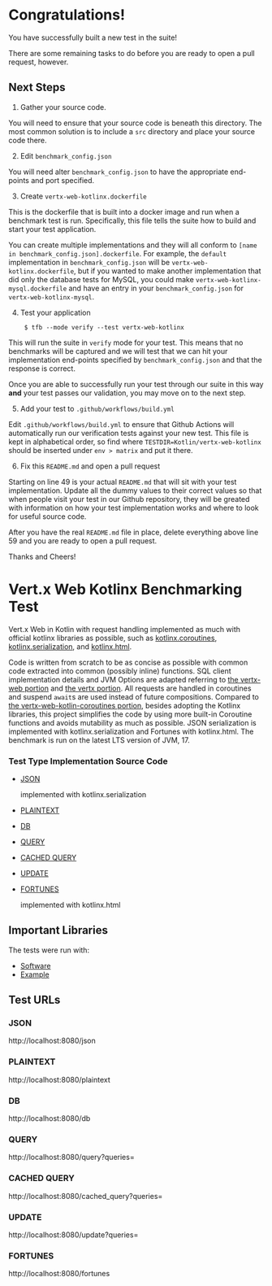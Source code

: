 # Congratulations!

You have successfully built a new test in the suite!

There are some remaining tasks to do before you are ready to open a pull request, however.

## Next Steps

1. Gather your source code.

You will need to ensure that your source code is beneath this directory. The most common solution is to include a `src` directory and place your source code there.

2. Edit `benchmark_config.json`

You will need alter `benchmark_config.json` to have the appropriate end-points and port specified.

3. Create `vertx-web-kotlinx.dockerfile`

This is the dockerfile that is built into a docker image and run when a benchmark test is run. Specifically, this file tells the suite how to build and start your test application.

You can create multiple implementations and they will all conform to `[name in benchmark_config.json].dockerfile`. For example, the `default` implementation in `benchmark_config.json` will be `vertx-web-kotlinx.dockerfile`, but if you wanted to make another implementation that did only the database tests for MySQL, you could make `vertx-web-kotlinx-mysql.dockerfile` and have an entry in your `benchmark_config.json` for `vertx-web-kotlinx-mysql`.

4. Test your application

        $ tfb --mode verify --test vertx-web-kotlinx

This will run the suite in `verify` mode for your test. This means that no benchmarks will be captured and we will test that we can hit your implementation end-points specified by `benchmark_config.json` and that the response is correct.

Once you are able to successfully run your test through our suite in this way **and** your test passes our validation, you may move on to the next step.

5. Add your test to `.github/workflows/build.yml`

Edit `.github/workflows/build.yml` to ensure that Github Actions will automatically run our verification tests against your new test. This file is kept in alphabetical order, so find where `TESTDIR=Kotlin/vertx-web-kotlinx` should be inserted under `env > matrix` and put it there.

6. Fix this `README.md` and open a pull request

Starting on line 49 is your actual `README.md` that will sit with your test implementation. Update all the dummy values to their correct values so that when people visit your test in our Github repository, they will be greated with information on how your test implementation works and where to look for useful source code.

After you have the real `README.md` file in place, delete everything above line 59 and you are ready to open a pull request.

Thanks and Cheers!







# Vert.x Web Kotlinx Benchmarking Test

Vert.x Web in Kotlin with request handling implemented as much with official kotlinx libraries as possible, such as [kotlinx.coroutines](https://github.com/Kotlin/kotlinx.coroutines), [kotlinx.serialization](https://github.com/Kotlin/kotlinx.serialization), and [kotlinx.html](https://github.com/Kotlin/kotlinx.html).

Code is written from scratch to be as concise as possible with common code extracted into common (possibly inline) functions. SQL client implementation details and JVM Options are adapted referring to [the vertx-web portion](../../Java/vertx-web) and [the vertx portion](../../Java/vertx). All requests are handled in coroutines and suspend `await`s are used instead of future compositions. Compared to [the vertx-web-kotlin-coroutines portion](../vertx-web-kotlin-coroutines), besides adopting the Kotlinx libraries, this project simplifies the code by using more built-in Coroutine functions and avoids mutability as much as possible. JSON serialization is implemented with kotlinx.serialization and Fortunes with kotlinx.html. The benchmark is run on the latest LTS version of JVM, 17.

### Test Type Implementation Source Code

* [JSON](src/main/kotlin/MainVerticle.kt)

  implemented with kotlinx.serialization

* [PLAINTEXT](src/main/kotlin/MainVerticle.kt)
* [DB](src/main/kotlin/MainVerticle.kt)
* [QUERY](src/main/kotlin/MainVerticle.kt)
* [CACHED QUERY](src/main/kotlin/MainVerticle.kt)
* [UPDATE](src/main/kotlin/MainVerticle.kt)
* [FORTUNES](src/main/kotlin/MainVerticle.kt)

  implemented with kotlinx.html

## Important Libraries
The tests were run with:
* [Software](https://www.example1.com/)
* [Example](http://www.example2.com/)

## Test URLs
### JSON

http://localhost:8080/json

### PLAINTEXT

http://localhost:8080/plaintext

### DB

http://localhost:8080/db

### QUERY

http://localhost:8080/query?queries=

### CACHED QUERY

http://localhost:8080/cached_query?queries=

### UPDATE

http://localhost:8080/update?queries=

### FORTUNES

http://localhost:8080/fortunes
